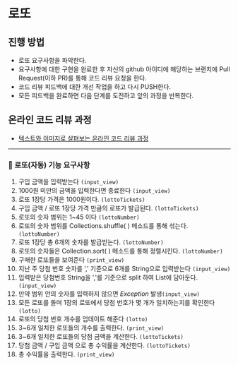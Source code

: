# 로또
## 진행 방법
* 로또 요구사항을 파악한다.
* 요구사항에 대한 구현을 완료한 후 자신의 github 아이디에 해당하는 브랜치에 Pull Request(이하 PR)를 통해 코드 리뷰 요청을 한다.
* 코드 리뷰 피드백에 대한 개선 작업을 하고 다시 PUSH한다.
* 모든 피드백을 완료하면 다음 단계를 도전하고 앞의 과정을 반복한다.

## 온라인 코드 리뷰 과정
* [텍스트와 이미지로 살펴보는 온라인 코드 리뷰 과정](https://github.com/next-step/nextstep-docs/tree/master/codereview)


--------------------------------
### 🔹 로또(자동) 기능 요구사항

1. 구입 금액을 입력받는다 `(input_view)`
2. 1000원 미만의 금액을 입력한다면 종료한다 `(input_view)`
3. 로또 1장당 가격은 1000원이다. `(lottoTickets)`
4. 구입 금액 / 로또 1장당 가격 만큼의 로또가 발급된다. `(lottoTickets)`
5. 로또의 숫자 범위는 1~45 이다 `(lottoNumber)`
6. 로또의 숫자 범위를 Collections.shuffle( ) 메소드를 통해 섞는다. `(lottoNumber)`
7. 로또 1장당 총 6개의 숫자를 발급받는다. `(lottoNumber)`
8. 로또의 숫자들은 Collection.sort( ) 메소드를 통해 정렬시킨다. `(lottoNumber)`
9. 구매한 로또들을 보여준다 `(print_view)`
10. 지난 주 당첨 번호 숫자를 ',' 기준으로 6개를 String으로 입력받는다 `(input_view)`
11. 입력받은 당첨번호 String을 ','를 기준으로 split 하여 List에 담아둔다. `(input_view)`
12. 만약 범위 안의 숫자를 입력하지 않으면 *Exception* 발생`(input_view)`
13. 모든 로또를 돌며 1장의 로또에서 당첨 번호가 몇 개가 일치하는지를 확인한다 `(lotto)`
14. 로또의 당첨 번호 개수를 업데이트 해준다 `(lotto)`
15. 3~6개 일치한 로또들의 개수를 출력한다.  `(print_view)`
16. 3~6개 일치한 로또들의 당첨 금액을 계산한다. `(lottoTickets)`
17. 당첨 금액 / 구입 금액 으로 총 수익률을 계산한다. `(lottoTickets)`
18. 총 수익률을 출력한다. `(print_view)`

